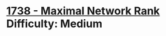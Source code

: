 # [1738 - Maximal Network Rank](https://leetcode.com/problems/maximal-network-rank/) </br> Difficulty: Medium